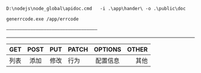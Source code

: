 
```
D:\nodejs\node_global\apidoc.cmd   -i .\app\hander\ -o .\public\doc

generrcode.exe /app/errcode

——————————————————————————————————

```

---


|       GET     |     POST      |     PUT     |     PATCH      |      OPTIONS    |   OTHER  |
| ------------- | :-----------: | :---------: | -------------  | :-----------:   | -----:   |
|       列表     |     添加      |     修改     |     行为       |      配置信息    |   其他   |


